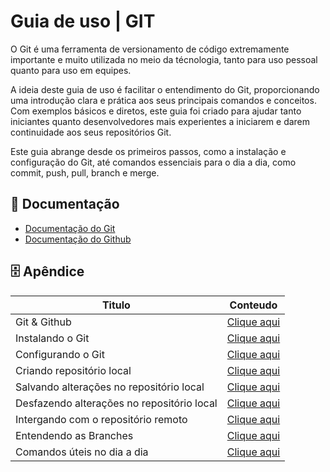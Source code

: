
# Guia de uso | GIT

O Git é uma ferramenta de versionamento de código extremamente importante e muito utilizada no meio da técnologia, tanto para uso pessoal quanto para uso em equipes.

A ideia deste guia de uso é facilitar o entendimento do Git, proporcionando uma introdução clara e prática aos seus principais comandos e conceitos. Com exemplos básicos e diretos, este guia foi criado para ajudar tanto iniciantes quanto desenvolvedores mais experientes a iniciarem e darem continuidade aos seus repositórios Git.

Este guia abrange desde os primeiros passos, como a instalação e configuração do Git, até comandos essenciais para o dia a dia, como commit, push, pull, branch e merge.
## 📄 Documentação

- [Documentação do Git](https://git-scm.com/docs)
- [Documentação do Github](https://docs.github.com/pt)



## 🗄 Apêndice
| Titulo | Conteudo |
| ---- | ---- |
|Git & Github  | [Clique aqui]()|
|Instalando o Git  | [Clique aqui]()|
|Configurando o Git  | [Clique aqui]()|
|Criando repositório local             | [Clique aqui]()|
|Salvando alterações no repositório local | [Clique aqui]()|
|Desfazendo alterações no repositório local | [Clique aqui]()|
|Intergando com o repositório remoto | [Clique aqui]()|
|Entendendo as Branches | [Clique aqui]()|
|Comandos úteis no dia a dia | [Clique aqui]()|
